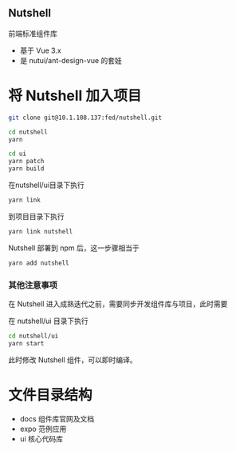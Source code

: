 ## Nutshell
前端标准组件库

* 基于 Vue 3.x 
* 是 nutui/ant-design-vue 的套娃


# 将 Nutshell 加入项目
```bash
git clone git@10.1.108.137:fed/nutshell.git
```

```bash
cd nutshell
yarn
```

```bash
cd ui
yarn patch
yarn build
```

在nutshell/ui目录下执行

```bash
yarn link
```

到项目目录下执行

```bash
yarn link nutshell
```
Nutshell 部署到 npm 后，这一步骤相当于
```bash 
yarn add nutshell
```
### 其他注意事项

在 Nutshell 进入成熟迭代之前，需要同步开发组件库与项目，此时需要

在 nutshell/ui 目录下执行

```bash
cd nutshell/ui
yarn start
```

此时修改 Nutshell 组件，可以即时编译。

# 文件目录结构

* docs 组件库官网及文档
* expo 范例应用
* ui 核心代码库